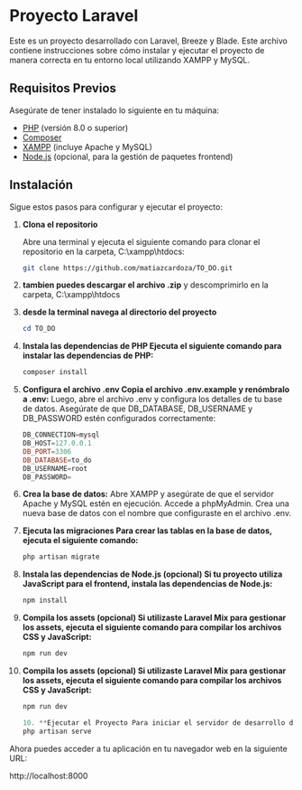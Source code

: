 # Proyecto Laravel

Este es un proyecto desarrollado con Laravel, Breeze y Blade. Este archivo contiene instrucciones sobre cómo instalar y ejecutar el proyecto de manera correcta en tu entorno local utilizando XAMPP y MySQL.

## Requisitos Previos

Asegúrate de tener instalado lo siguiente en tu máquina:

- [PHP](https://www.php.net/downloads) (versión 8.0 o superior)
- [Composer](https://getcomposer.org/download/)
- [XAMPP](https://www.apachefriends.org/index.html) (incluye Apache y MySQL)
- [Node.js](https://nodejs.org/en/download/) (opcional, para la gestión de paquetes frontend)

## Instalación

Sigue estos pasos para configurar y ejecutar el proyecto:

1. **Clona el repositorio**

   Abre una terminal y ejecuta el siguiente comando para clonar el repositorio en la carpeta, C:\xampp\htdocs:

   ```bash
   git clone https://github.com/matiazcardoza/TO_DO.git

2. **tambien puedes descargar el archivo .zip**
    y descomprimirlo en la carpeta, C:\xampp\htdocs

3. **desde la terminal navega al directorio del proyecto**
    ```powershell
   cd TO_DO

4. **Instala las dependencias de PHP Ejecuta el siguiente comando para instalar las dependencias de PHP:**
    ```powershell
   composer install

5. **Configura el archivo .env Copia el archivo .env.example y renómbralo a .env:**
Luego, abre el archivo .env y configura los detalles de tu base de datos. Asegúrate de que DB_DATABASE, DB_USERNAME y DB_PASSWORD estén configurados correctamente:
    ```powershell
    DB_CONNECTION=mysql
    DB_HOST=127.0.0.1
    DB_PORT=3306
    DB_DATABASE=to_do
    DB_USERNAME=root
    DB_PASSWORD=

6. **Crea la base de datos:**
Abre XAMPP y asegúrate de que el servidor Apache y MySQL estén en ejecución.
Accede a phpMyAdmin.
Crea una nueva base de datos con el nombre que configuraste en el archivo .env.

7. **Ejecuta las migraciones Para crear las tablas en la base de datos, ejecuta el siguiente comando:**
    ```powershell
   php artisan migrate

8. **Instala las dependencias de Node.js (opcional) Si tu proyecto utiliza JavaScript para el frontend, instala las dependencias de Node.js:**
    ```powershell
   npm install

9. **Compila los assets (opcional) Si utilizaste Laravel Mix para gestionar los assets, ejecuta el siguiente comando para compilar los archivos CSS y JavaScript:**
    ```powershell
   npm run dev
9. **Compila los assets (opcional) Si utilizaste Laravel Mix para gestionar los assets, ejecuta el siguiente comando para compilar los archivos CSS y JavaScript:**
    ```powershell
   npm run dev

    10. **Ejecutar el Proyecto Para iniciar el servidor de desarrollo de Laravel, ejecuta el siguiente comando:**
   php artisan serve


Ahora puedes acceder a tu aplicación en tu navegador web en la siguiente URL:

   http://localhost:8000
